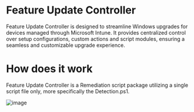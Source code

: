 # Feature Update Controller
Feature Update Controller is designed to streamline Windows upgrades for devices managed through Microsoft Intune. It provides centralized control over setup configurations, custom actions and script modules, ensuring a seamless and customizable upgrade experience.

# How does it work
Feature Update Controller is a Remediation script package utilizing a single script file only, more specifically the Detection.ps1. 

![image](https://github.com/user-attachments/assets/478eff51-dd61-4a3a-952c-3e29ce3754b6)
